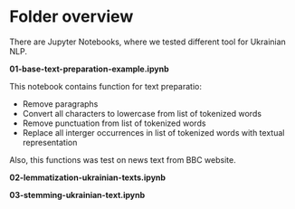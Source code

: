 # Folder overview

There are Jupyter Notebooks, where we tested different tool for Ukrainian NLP.

**01-base-text-preparation-example.ipynb**

This notebook contains function for text preparatio: 

- Remove paragraphs
- Convert all characters to lowercase from list of tokenized words
- Remove punctuation from list of tokenized words
- Replace all interger occurrences in list of tokenized words with textual representation

Also, this functions was test on news text from BBC website.

**02-lemmatization-ukrainian-texts.ipynb**


**03-stemming-ukrainian-text.ipynb**

